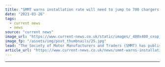 ```yaml
---
title: "SMMT warns installation rate will need to jump to 700 chargers daily in EV uptake blueprint"
date: "2021-03-26"
tags: 
  - current news
  - news
source: "current news"
image_url: "https://www.current-news.co.uk/static/images/_400x400_crop_center-center/SMMT-Electrified-2021-Westminster-Bridge-crop-image-SMMT.jpg"
image_fp: "/assets/img/post_thumbnails/25.jpg"
lead: "​The Society of Motor Manufacturers and Traders (SMMT) has published a blueprint for what it described as an “electric revolution” for private retail vehicles."
article_url: "https://www.current-news.co.uk/news/smmt-warns-installation-rate-will-need-to-jump-to-700-chargers-daily-in-ev-uptake-blueprint?utm_source=rss-feeds&utm_medium=rss&utm_campaign=rss"
---
```


---
